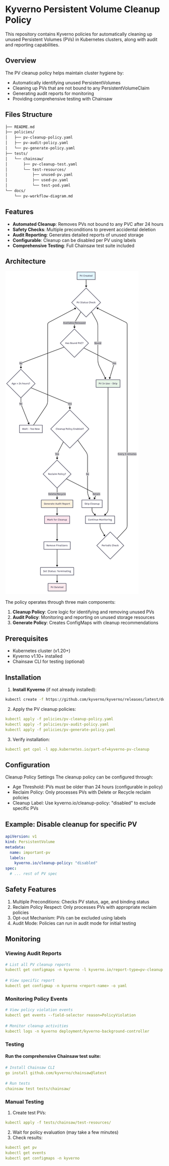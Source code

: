 # Kyverno Persistent Volume Cleanup Policy

This repository contains Kyverno policies for automatically cleaning up unused Persistent Volumes (PVs) in Kubernetes clusters, along with audit and reporting capabilities.

## Overview

The PV cleanup policy helps maintain cluster hygiene by:
- Automatically identifying unused PersistentVolumes
- Cleaning up PVs that are not bound to any PersistentVolumeClaim
- Generating audit reports for monitoring
- Providing comprehensive testing with Chainsaw

## Files Structure
```bash
├── README.md
├── policies/
│   ├── pv-cleanup-policy.yaml
│   ├── pv-audit-policy.yaml
│   └── pv-generate-policy.yaml
├── tests/
│   └── chainsaw/
│       ├── pv-cleanup-test.yaml
│       └── test-resources/
│           ├── unused-pv.yaml
│           ├── used-pv.yaml
│           └── test-pod.yaml
└── docs/
    └── pv-workflow-diagram.md
```

## Features

- **Automated Cleanup**: Removes PVs not bound to any PVC after 24 hours
- **Safety Checks**: Multiple preconditions to prevent accidental deletion
- **Audit Reporting**: Generates detailed reports of unused storage
- **Configurable**: Cleanup can be disabled per PV using labels
- **Comprehensive Testing**: Full Chainsaw test suite included

## Architecture

![PV Cleanup Workflow](pv-workflow-diagram.png)

The policy operates through three main components:

1. **Cleanup Policy**: Core logic for identifying and removing unused PVs
2. **Audit Policy**: Monitoring and reporting on unused storage resources
3. **Generate Policy**: Creates ConfigMaps with cleanup recommendations

## Prerequisites

- Kubernetes cluster (v1.20+)
- Kyverno v1.10+ installed
- Chainsaw CLI for testing (optional)

## Installation

1. **Install Kyverno** (if not already installed):
```bash
kubectl create -f https://github.com/kyverno/kyverno/releases/latest/download/install.yaml
```

2. Apply the PV cleanup policies:
```yaml
kubectl apply -f policies/pv-cleanup-policy.yaml
kubectl apply -f policies/pv-audit-policy.yaml
kubectl apply -f policies/pv-generate-policy.yaml
```

3. Verify installation:
```yaml
kubectl get cpol -l app.kubernetes.io/part-of=kyverno-pv-cleanup
```

## Configuration
Cleanup Policy Settings
The cleanup policy can be configured through:

- Age Threshold: PVs must be older than 24 hours (configurable in policy)
- Reclaim Policy: Only processes PVs with Delete or Recycle reclaim policies
- Cleanup Label: Use kyverno.io/cleanup-policy: "disabled" to exclude specific PVs

## Example: Disable cleanup for specific PV

```yaml
apiVersion: v1
kind: PersistentVolume
metadata:
  name: important-pv
  labels:
    kyverno.io/cleanup-policy: "disabled"
spec:
  # ... rest of PV spec
```

## Safety Features

1. Multiple Preconditions: Checks PV status, age, and binding status
2. Reclaim Policy Respect: Only processes PVs with appropriate reclaim policies
3. Opt-out Mechanism: PVs can be excluded using labels
4. Audit Mode: Policies can run in audit mode for initial testing

## Monitoring
### Viewing Audit Reports

```yaml
# List all PV cleanup reports
kubectl get configmaps -n kyverno -l kyverno.io/report-type=pv-cleanup

# View specific report
kubectl get configmap -n kyverno <report-name> -o yaml
```

### Monitoring Policy Events

```yaml
# View policy violation events
kubectl get events --field-selector reason=PolicyViolation

# Monitor cleanup activities
kubectl logs -n kyverno deployment/kyverno-background-controller
```

### Testing
#### Run the comprehensive Chainsaw test suite:
```yaml
# Install Chainsaw CLI
go install github.com/kyverno/chainsaw@latest

# Run tests
chainsaw test tests/chainsaw/
```

### Manual Testing

1. Create test PVs:

```yaml
kubectl apply -f tests/chainsaw/test-resources/
```

2. Wait for policy evaluation (may take a few minutes)
3. Check results:

```yaml 
kubectl get pv
kubectl get events
kubectl get configmaps -n kyverno
```
